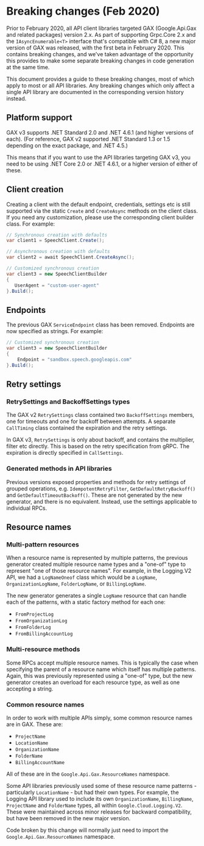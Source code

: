 # Breaking changes (Feb 2020)

Prior to February 2020, all API client libraries targeted GAX
(Google.Api.Gax and related packages) version 2.x. As part of
supporting Grpc.Core 2.x and the `IAsyncEnumerable<T>` interface
that's compatible with C# 8, a new major version of GAX was
released, with the first beta in February 2020. This contains
breaking changes, and we've taken advantage of the opportunity this
provides to make some separate breaking changes in code generation
at the same time.

This document provides a guide to these breaking changes, most of
which apply to most or all API libraries. Any breaking changes which
only affect a single API library are documented in the corresponding
version history instead.

## Platform support

GAX v3 supports .NET Standard 2.0 and .NET 4.6.1 (and higher
versions of each). (For reference, GAX v2 supported .NET Standard
1.3 or 1.5 depending on the exact package, and .NET 4.5.)

This means that if you want to use the API libraries targeting GAX
v3, you need to be using .NET Core 2.0 or .NET 4.6.1, or a higher
version of either of these.

## Client creation

Creating a client with the default endpoint, credentials, settings
etc is still supported via the static `Create` and `CreateAsync`
methods on the client class. If you need any customization, please
use the corresponding client builder class. For example:

```csharp
// Synchronous creation with defaults
var client1 = SpeechClient.Create();

// Asynchronous creation with defaults
var client2 = await SpeechClient.CreateAsync();

// Customized synchronous creation
var client3 = new SpeechClientBuilder
{
   UserAgent = "custom-user-agent"
}.Build();
```

## Endpoints

The previous GAX `ServiceEndpoint` class has been removed. Endpoints
are now specified as strings. For example:

```csharp
// Customized synchronous creation
var client3 = new SpeechClientBuilder
{
    Endpoint = "sandbox.speech.googleapis.com"
}.Build();
```

## Retry settings

### RetrySettings and BackoffSettings types

The GAX v2 `RetrySettings` class contained two `BackoffSettings`
members, one for timeouts and one for backoff between attempts. A
separate `CallTiming` class contained the expiration and the retry
settings.

In GAX v3, `RetrySettings` is only about backoff, and contains the
multiplier, filter etc directly. This is based on the retry
specification from gRPC. The expiration is directly specified in
`CallSettings`.

### Generated methods in API libraries

Previous versions exposed properties and methods for retry settings of
grouped operations, e.g. `IdempotentRetryFilter`,
`GetDefaultRetryBackoff()` and `GetDefaultTimeoutBackoff()`. These
are not generated by the new generator, and there is no equivalent.
Instead, use the settings applicable to individual RPCs.

## Resource names

### Multi-pattern resources

When a resource name is represented by multiple patterns, the
previous generator created multiple resource name types and a
"one-of" type to represent "one of those resource names". For
example, in the Logging.V2 API, we had a `LogNameOneof` class which
would be a `LogName`, `OrganizationLogName`, `FolderLogName`, or
`BillingLogName`.

The new generator generates a single `LogName` resource that can
handle each of the patterns, with a static factory method for each
one:

- `FromProjectLog`
- `FromOrganizationLog`
- `FromFolderLog`
- `FromBillingAccountLog`

### Multi-resource methods

Some RPCs accept multiple resource names. This is typically the
case when specifying the parent of a resource name which itself has
multiple patterns. Again, this was previously represented using a
"one-of" type, but the new generator creates an overload for each
resource type, as well as one accepting a string.

### Common resource names

In order to work with multiple APIs simply, some common resource
names are in GAX. These are:

- `ProjectName`
- `LocationName`
- `OrganizationName`
- `FolderName`
- `BillingAccountName`

All of these are in the `Google.Api.Gax.ResourceNames` namespace.

Some API libraries previously used some of these resource name
patterns - particularly `LocationName` - but had their own types.
For example, the Logging API library used to include its own
`OrganizationName`, `BillingName`, `ProjectName` and `FolderName`
types, all within `Google.Cloud.Logging.V2`. These were maintained
across minor releases for backward compatibility, but have been
removed in the new major version.

Code broken by this change will normally just need to import the
`Google.Api.Gax.ResourceNames` namespace.
